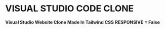 # VISUAL STUDIO CODE CLONE

**Visual Studio Website Clone Made In Tailwind CSS**
**RESPONSIVE = False**
